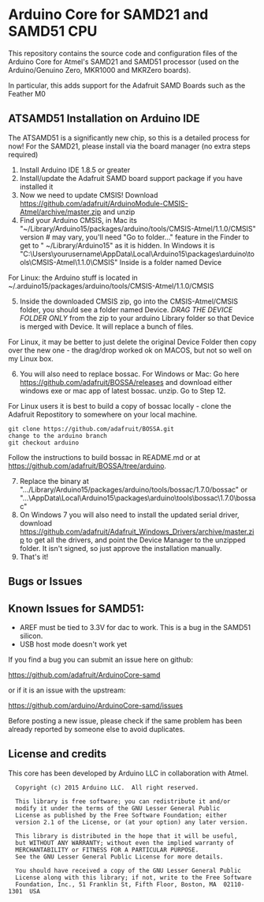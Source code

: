 # Arduino Core for SAMD21 and SAMD51 CPU

This repository contains the source code and configuration files of the Arduino Core
for Atmel's SAMD21 and SAMD51 processor (used on the Arduino/Genuino Zero, MKR1000 and MKRZero boards).

In particular, this adds support for the Adafruit SAMD Boards such as the Feather M0

## ATSAMD51 Installation on Arduino IDE

The ATSAMD51 is a significantly new chip, so this is a detailed process for now! For the SAMD21, please install via the board manager (no extra steps required)

1. Install Arduino IDE 1.8.5 or greater
2. Install/update the Adafruit SAMD board support package if you have installed it
3. Now we need to update CMSIS! Download https://github.com/adafruit/ArduinoModule-CMSIS-Atmel/archive/master.zip and unzip
4. Find your Arduino CMSIS, in Mac its "~/Library/Arduino15/packages/arduino/tools/CMSIS-Atmel/1.1.0/CMSIS" version # may vary, you'll need "Go to folder..." feature in the Finder to get to " ~/Library/Arduino15" as it is hidden. In Windows it is "C:\Users\yourusername\AppData\Local\Arduino15\packages\arduino\tools\CMSIS-Atmel\1.1.0\CMSIS" Inside is a folder named Device

For Linux: the Arduino stuff is located in ~/.arduino15/packages/arduino/tools/CMSIS-Atmel/1.1.0/CMSIS

5. Inside the downloaded CMSIS zip, go into the CMSIS-Atmel/CMSIS folder, you should see a folder named Device. *DRAG THE DEVICE FOLDER ONLY* from the zip to your arduino Library folder so that Device is merged with Device. It will replace a bunch of files.

For Linux, it may be better to just delete the original Device Folder then copy over the new one - the drag/drop worked ok on MACOS, but not so well on my Linux box.  

6. You will also need to replace bossac. For Windows or Mac: Go here https://github.com/adafruit/BOSSA/releases and download either windows exe or mac app of latest bossac. unzip.  Go to Step 12.

For Linux users it is best to build a copy of bossac locally - 
clone the Adafruit Repostitory to somewhere on your local machine.
```
git clone https://github.com/adafruit/BOSSA.git
change to the arduino branch
git checkout arduino
```
Follow the instructions to build bossac in README.md or at https://github.com/adafruit/BOSSA/tree/arduino.

7. Replace the binary at ".../Library/Arduino15/packages/arduino/tools/bossac/1.7.0/bossac" or "...\AppData\Local\Arduino15\packages\arduino\tools\bossac\1.7.0\bossac"
8. On Windows 7 you will also need to install the updated serial driver, download https://github.com/adafruit/Adafruit_Windows_Drivers/archive/master.zip to get all the drivers, and point the Device Manager to the unzipped folder. It isn't signed, so just approve the installation manually.
13. That's it!

## Bugs or Issues

## Known Issues for SAMD51:
* AREF must be tied to 3.3V for dac to work. This is a bug in the SAMD51 silicon.
* USB host mode doesn't work yet

If you find a bug you can submit an issue here on github:

https://github.com/adafruit/ArduinoCore-samd

or if it is an issue with the upstream:

https://github.com/arduino/ArduinoCore-samd/issues

Before posting a new issue, please check if the same problem has been already reported by someone else
to avoid duplicates.

## License and credits

This core has been developed by Arduino LLC in collaboration with Atmel.

```
  Copyright (c) 2015 Arduino LLC.  All right reserved.

  This library is free software; you can redistribute it and/or
  modify it under the terms of the GNU Lesser General Public
  License as published by the Free Software Foundation; either
  version 2.1 of the License, or (at your option) any later version.

  This library is distributed in the hope that it will be useful,
  but WITHOUT ANY WARRANTY; without even the implied warranty of
  MERCHANTABILITY or FITNESS FOR A PARTICULAR PURPOSE.
  See the GNU Lesser General Public License for more details.

  You should have received a copy of the GNU Lesser General Public
  License along with this library; if not, write to the Free Software
  Foundation, Inc., 51 Franklin St, Fifth Floor, Boston, MA  02110-1301  USA
```

